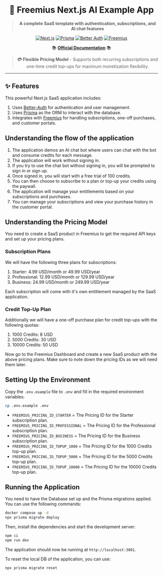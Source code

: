 <div align="center">

# 🚀 Freemius Next.js AI Example App

> **A complete SaaS template with authentication, subscriptions, and AI chat features**

[![Next.js](https://img.shields.io/badge/Next.js-15-black?logo=next.js)](https://nextjs.org/)
[![Prisma](https://img.shields.io/badge/Prisma-6-2D3748?logo=prisma)](https://www.prisma.io/)
[![Better Auth](https://img.shields.io/badge/Better--Auth-1-blue)](https://www.better-auth.com/)
[![Freemius](https://img.shields.io/badge/Freemius-SaaS-green)](https://freemius.com/)

📚 **[Official Documentation](https://freemius.com/help/documentation/saas-sdk/framework/nextjs/)** 📚

> **💳 Flexible Pricing Model** - Supports both recurring subscriptions and one-time credit top-ups for maximum
> monetization flexibility.

</div>

---

## ✨ Features

This powerful Next.js SaaS application includes:

1. Uses [Better-Auth](https://www.better-auth.com/) for authentication and user management.
2. Uses [Prisma](https://www.prisma.io/) as the ORM to interact with the database.
3. Integrates with [Freemius](https://freemius.com/) for handling subscriptions, one-off purchases, and customer
   portals.

## Understanding the flow of the application

1. The application demos an AI chat bot where users can chat with the bot and consume credits for each message.
1. The application will work without signing in.
1. If you try to use the chat bot without signing in, you will be prompted to sign in or sign up.
1. Once signed in, you will start with a free trial of 100 credits.
1. You can then choose to subscribe to a plan or top-up your credits using the paywall.
1. The application will manage your entitlements based on your subscriptions and purchases.
1. You can manage your subscriptions and view your purchase history in the customer portal.

## Understanding the Pricing Model

You need to create a SaaS product in Freemius to get the required API keys and set up your pricing plans.

### Subscription Plans

We will have the following three plans for subscriptions:

1. Starter: 4.99 USD/month or 49.99 USD/year
2. Professional: 12.99 USD/month or 129.99 USD/year
3. Business: 24.99 USD/month or 249.99 USD/year

Each subscription will come with it's own entitlement managed by the SaaS application.

### Credit Top-Up Plan

Additionally we will have a one-off purchase plan for credit top-ups with the following quotas:

1. 1000 Credits: 8 USD
2. 5000 Credits: 30 USD
3. 10000 Credits: 50 USD

Now go to the Freemius Dashboard and create a new SaaS product with the above pricing plans. Make sure to note down the
pricing IDs as we will need them later.

## Setting Up the Environment

Copy the `.env.example` file to `.env` and fill in the required environment variables:

```bash
cp .env.example .env
```

- `FREEMIUS_PRICING_ID_STARTER` = The Pricing ID for the Starter subscription plan.
- `FREEMIUS_PRICING_ID_PROFESSIONAL` = The Pricing ID for the Professional subscription plan.
- `FREEMIUS_PRICING_ID_BUSINESS` = The Pricing ID for the Business subscription plan.
- `FREEMIUS_PRICING_ID_TOPUP_1000` = The Pricing ID for the 1000 Credits top-up plan.
- `FREEMIUS_PRICING_ID_TOPUP_5000` = The Pricing ID for the 5000 Credits top-up plan.
- `FREEMIUS_PRICING_ID_TOPUP_10000` = The Pricing ID for the 10000 Credits top-up plan.

## Running the Application

You need to have the Database set up and the Prisma migrations applied. You can use the following commands:

```bash
docker compose up -d
npx prisma migrate deploy
```

Then, install the dependencies and start the development server:

```bash
npm ci
npm run dev
```

The application should now be running at `http://localhost:3001`.

To reset the local DB of the application, you can use:

```bash
npx prisma migrate reset
```
